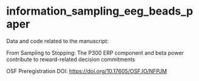 # information_sampling_eeg_beads_paper

Data and code related to the manuscript: 

From Sampling to Stopping: The P300 ERP component and beta power contribute to reward-related decision commitments

OSF Preregistration DOI: https://doi.org/10.17605/OSF.IO/NFPJM
